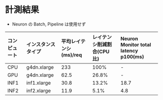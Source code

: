 # 計測結果

- Neuron の Batch, Pipeline は使用せず

|コンピュート|インスタンスタイプ|平均レイテンシ(ms)/req|レイテンシ削減割合(CPU比)|Neuron Monitor total latency p100(ms)|
|:--|:--|:--|:--|:--|
|CPU|g4dn.xlarge|233|100%|-|
|GPU|g4dn.xlarge|62.5|26.8%|-|
|INF1|inf1.xlarge|30.8|13.2%|18.7|
|INF2|inf2.xlarge|11.9|5.1%|4.8|
